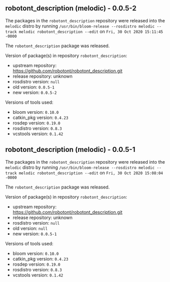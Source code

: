 ## robotont_description (melodic) - 0.0.5-2

The packages in the `robotont_description` repository were released into the `melodic` distro by running `/usr/bin/bloom-release --rosdistro melodic --track melodic robotont_description --edit` on `Fri, 30 Oct 2020 15:11:45 -0000`

The `robotont_description` package was released.

Version of package(s) in repository `robotont_description`:

- upstream repository: https://github.com/robotont/robotont_description.git
- release repository: unknown
- rosdistro version: `null`
- old version: `0.0.5-1`
- new version: `0.0.5-2`

Versions of tools used:

- bloom version: `0.10.0`
- catkin_pkg version: `0.4.23`
- rosdep version: `0.19.0`
- rosdistro version: `0.8.3`
- vcstools version: `0.1.42`


## robotont_description (melodic) - 0.0.5-1

The packages in the `robotont_description` repository were released into the `melodic` distro by running `/usr/bin/bloom-release --rosdistro melodic --track melodic robotont_description --edit` on `Fri, 30 Oct 2020 15:08:04 -0000`

The `robotont_description` package was released.

Version of package(s) in repository `robotont_description`:

- upstream repository: https://github.com/robotont/robotont_description.git
- release repository: unknown
- rosdistro version: `null`
- old version: `null`
- new version: `0.0.5-1`

Versions of tools used:

- bloom version: `0.10.0`
- catkin_pkg version: `0.4.23`
- rosdep version: `0.19.0`
- rosdistro version: `0.8.3`
- vcstools version: `0.1.42`



